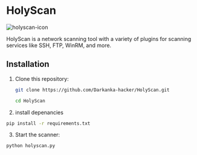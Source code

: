 # HolyScan

![holyscan-icon](https://github.com/user-attachments/assets/9cb6b069-264b-40fe-aafc-4c7d8cd117d8)

HolyScan is a network scanning tool with a variety of plugins for scanning services like SSH, FTP, WinRM, and more.


## Installation

1. Clone this repository:

   ```bash
   git clone https://github.com/Darkanka-hacker/HolyScan.git
   ```
   ```bash
   cd HolyScan
   ```
2. install depenancies

```bash
pip install -r requirements.txt
```
3. Start the scanner:
```bash
python holyscan.py
```
